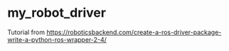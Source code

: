 # my_robot_driver

Tutorial from https://roboticsbackend.com/create-a-ros-driver-package-write-a-python-ros-wrapper-2-4/